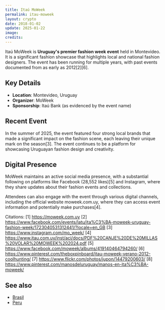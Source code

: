 ```yaml
---
title: Itaú MoWeek
permalink: itau-moweek
layout: crypto
date: 2018-01-02
update: 2025-01-22
image:
credits:
---
```


Itaú MoWeek is **Uruguay's premier fashion week event** held in Montevideo. It is a significant fashion showcase that highlights local and national fashion designers. The event has been running for multiple years, with past events documented from as early as 2012[2][6].

## Key Details
- **Location**: Montevideo, Uruguay
- **Organizer**: MoWeek
- **Sponsorship**: Itaú Bank (as evidenced by the event name)

## Recent Event
In the summer of 2025, the event featured four strong local brands that made a significant impact on the fashion scene, each leaving their unique mark on the season[3]. The event continues to be a platform for showcasing Uruguayan fashion design and creativity.

## Digital Presence
MoWeek maintains an active social media presence, with a substantial following on platforms like Facebook (28,552 likes)[5] and Instagram, where they share updates about their fashion events and collections.

Attendees can also engage with the event through various digital channels, including the official website moweek.com.uy, where they can access event information and potentially make purchases[4].

Citations:
[1] https://moweek.com.uy
[2] https://www.facebook.com/events/latu/ita%C3%BA-moweek-uruguay-fashion-week/1723040531312441/?locale=en_GB
[3] https://www.instagram.com/mo_week/
[4] https://www.itau.com.uy/inst/aci/docs/PDF%20CANJE%20DE%20MILLAS%20VOLAR%20MOWEEK%202024.pdf
[5] https://www.facebook.com/moweek/albums/419140464794260/
[6] https://www.pinterest.com/theboxpinboard/itau-moweek-verano-2012-coolhunting/
[7] https://www.flickr.com/photos/jupon/14479200603/
[8] https://www.pinterest.com/manosdeluruguay/manos-en-ita%C3%BA-moweek/

## See also

+ [Brasil](brasilя)
+ [Peru](peru)

